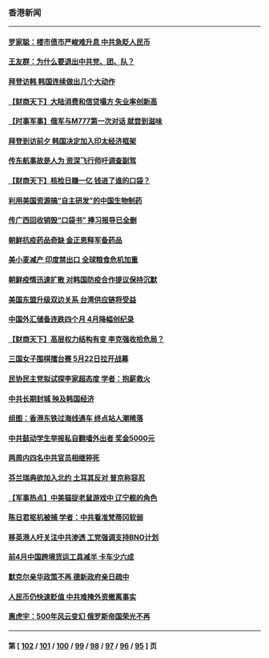 ### 香港新闻
---
#### [罗家聪：楼市债市严峻难升息 中共急眨人民币](../../pages/ncid1349362/n13741620.md) 
#### [王友群：为什么要退出中共党、团、队？](../../pages/ncid1349362/n13739453.md) 
#### [拜登访韩 韩国连续做出几个大动作](../../pages/ncid1349362/n13741304.md) 
#### [【财商天下】大陆消费和信贷塌方 失业率创新高](../../pages/ncid1349362/n13741053.md) 
#### [【时事军事】俄军与M777第一次对话 就尝到滋味](../../pages/ncid1349362/n13740913.md) 
#### [拜登到访前夕 韩国决定加入印太经济框架](../../pages/ncid1349362/n13740458.md) 
#### [传东航事故是人为 资深飞行师吁调查副驾](../../pages/ncid1349362/n13740449.md) 
#### [【财商天下】核检日赚一亿 钱进了谁的口袋？](../../pages/ncid1349362/n13740132.md) 
#### [利用美国资源搞“自主研发”的中国生物制药](../../pages/ncid1349362/n13740112.md) 
#### [传广西回收销毁“口袋书” 捧习报导已全删](../../pages/ncid1349362/n13740103.md) 
#### [朝鲜抗疫药品奇缺 金正恩释军备药品](../../pages/ncid1349362/n13740094.md) 
#### [美小麦减产 印度禁出口 全球粮食危机加重](../../pages/ncid1349362/n13740088.md) 
#### [朝鲜疫情迅速扩散 对韩国防疫合作提议保持沉默](../../pages/ncid1349362/n13739583.md) 
#### [美国东盟升级双边关系 台湾供应链将受益](../../pages/ncid1349362/n13739521.md) 
#### [中国外汇储备连跌四个月 4月降幅创纪录](../../pages/ncid1349362/n13739541.md) 
#### [【财商天下】高层权力结构有变 李克强收拾危局？](../../pages/ncid1349362/n13739513.md) 
#### [三国女子围棋擂台赛 5月22日拉开战幕](../../pages/ncid1349362/n13739361.md) 
#### [民协民主党拟试探李家超态度 学者：抱薪救火](../../pages/ncid1349362/n13739356.md) 
#### [中共长期封城 殃及韩国经济](../../pages/ncid1349362/n13739351.md) 
#### [组图：香港东铁过海线通车 终点站人潮稀落](../../pages/ncid1349362/n13739099.md) 
#### [中共鼓动学生举报私自翻墙外出者 奖金5000元](../../pages/ncid1349362/n13739345.md) 
#### [两周内四名中共官员相继猝死](../../pages/ncid1349362/n13739322.md) 
#### [芬兰瑞典欲加入北约 土耳其反对 普京称容忍](../../pages/ncid1349362/n13739307.md) 
#### [【军事热点】中美猫捉老鼠游戏中 辽宁舰的角色](../../pages/ncid1349362/n13738802.md) 
#### [陈日君枢机被捕 学者：中共看准梵蒂冈软弱](../../pages/ncid1349362/n13739018.md) 
#### [移英港人吁关注中共渗透 工党强调支持BNO计划](../../pages/ncid1349362/n13738999.md) 
#### [前4月中国跨境货运工具减半 卡车少六成](../../pages/ncid1349362/n13738983.md) 
#### [默克尔亲华政策不再 德新政府亲日疏中](../../pages/ncid1349362/n13738962.md) 
#### [人民币仍快速贬值 中共难掩外资撤离事实](../../pages/ncid1349362/n13738925.md) 
#### [惠虎宇：500年风云变幻 俄罗斯帝国荣光不再](../../pages/ncid1349362/n13738652.md) 

---
#### 第 [ [102](./102.md) / [101](./101.md) / [100](./100.md) / [99](./99.md) / [98](./98.md) / [97](./97.md) / [96](./96.md) / [95](./95.md) ] 页
